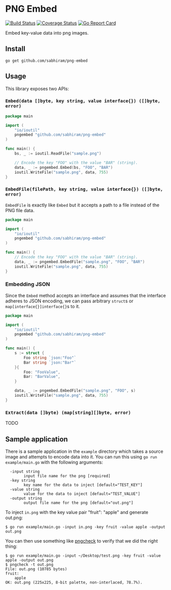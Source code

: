 # PNG Embed

[![Build Status](https://travis-ci.org/sabhiram/png-embed.svg?branch=master)](https://travis-ci.org/sabhiram/png-embed) [![Coverage Status](https://coveralls.io/repos/github/sabhiram/png-embed/badge.svg?branch=master)](https://coveralls.io/github/sabhiram/png-embed?branch=master) [![Go Report Card](https://goreportcard.com/badge/github.com/sabhiram/png-embed)](https://goreportcard.com/report/github.com/sabhiram/png-embed)

Embed key-value data into png images.


## Install

```
go get github.com/sabhiram/png-embed
```


## Usage

This library exposes two APIs:

### `Embed(data []byte, key string, value interface{}) ([]byte, error)`

```go
package main

import (
    "io/ioutil"
    pngembed "github.com/sabhiram/png-embed"
)

func main() {
    bs, _ := ioutil.ReadFile("sample.png")

    // Encode the key "FOO" with the value "BAR" (string).
    data, _ := pngembed.Embed(bs, "FOO", "BAR")
    ioutil.WriteFile("sample.png", data, 755)
}
```

### `EmbedFile(filePath, key string, value interface{}) ([]byte, error)`

`EmbedFile` is exactly like `Embed` but it accepts a path to a file instead of the PNG file data.

```go
package main

import (
    "io/ioutil"
    pngembed "github.com/sabhiram/png-embed"
)

func main() {
    // Encode the key "FOO" with the value "BAR" (string).
    data, _ := pngembed.EmbedFile("sample.png", "FOO", "BAR")
    ioutil.WriteFile("sample.png", data, 755)
}
```

### Embedding JSON

Since the `Embed` method accepts an interface and assumes that the interface adheres to JSON encoding, we can pass arbitrary `struct`s or `map[interface{}]interface{}`s to it.

```go
package main

import (
    "io/ioutil"
    pngembed "github.com/sabhiram/png-embed"
)

func main() {
    s := struct {
        Foo string `json:"Foo"`
        Bar string `json:"Bar"`
    }{
        Foo: "FooValue",
        Bar: "BarValue",
    }

    data, _ := pngembed.EmbedFile("sample.png", "FOO", s)
    ioutil.WriteFile("sample.png", data, 755)
}
```

### `Extract(data []byte) (map[string][]byte, error)`

TODO

## Sample application

There is a sample application in the `example` directory which takes a source image and attempts to encode data into it. You can run this using `go run example/main.go` with the following arguments:

```
  -input string
        input file name for the png [required]
  -key string
        key name for the data to inject [default="TEST_KEY"]
  -value string
        value for the data to inject [default="TEST_VALUE"]
  -output string
        output file name for the png [default="out.png"]
```

To inject `in.png` with the key value pair "fruit": "apple" and generate out.png:
```shell
$ go run example/main.go -input in.png -key fruit -value apple -output out.png
```

You can then use something like [pngcheck](http://www.libpng.org/pub/png/apps/pngcheck.html) to verify that we did the right thing:
```shell
$ go run example/main.go -input ~/Desktop/test.png -key fruit -value apple -output out.png
$ pngcheck -t out.png
File: out.png (10785 bytes)
fruit:
    apple
OK: out.png (225x225, 8-bit palette, non-interlaced, 78.7%).
```
